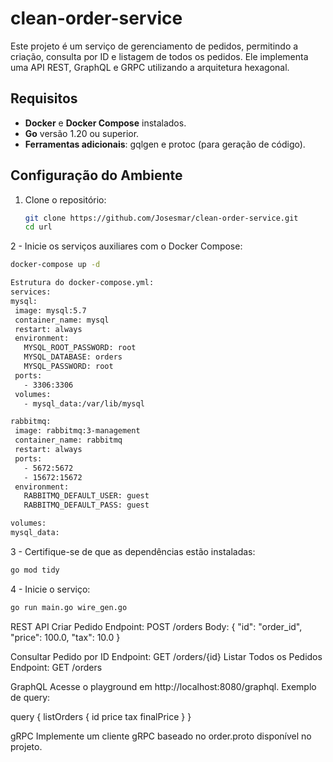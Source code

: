 # clean-order-service

Este projeto é um serviço de gerenciamento de pedidos, permitindo a criação, consulta por ID e listagem de todos os pedidos. Ele implementa uma API REST, GraphQL e GRPC utilizando a arquitetura hexagonal.

## Requisitos

- **Docker** e **Docker Compose** instalados.
- **Go** versão 1.20 ou superior.
- **Ferramentas adicionais**: gqlgen e protoc (para geração de código).

## Configuração do Ambiente

1. Clone o repositório:
   ```bash
   git clone https://github.com/Josesmar/clean-order-service.git
   cd url

2 - Inicie os serviços auxiliares com o Docker Compose:

   ```bash
docker-compose up -d

Estrutura do docker-compose.yml:
services:
  mysql:
    image: mysql:5.7
    container_name: mysql
    restart: always
    environment:
      MYSQL_ROOT_PASSWORD: root
      MYSQL_DATABASE: orders
      MYSQL_PASSWORD: root
    ports:
      - 3306:3306
    volumes:
      - mysql_data:/var/lib/mysql

  rabbitmq:
    image: rabbitmq:3-management
    container_name: rabbitmq
    restart: always
    ports:
      - 5672:5672
      - 15672:15672
    environment:
      RABBITMQ_DEFAULT_USER: guest
      RABBITMQ_DEFAULT_PASS: guest

volumes:
  mysql_data:

```

3 - Certifique-se de que as dependências estão instaladas:
```bash
go mod tidy
```

4 - Inicie o serviço:
 ```bash
 go run main.go wire_gen.go 
```

REST API
Criar Pedido
Endpoint: POST /orders
Body:
{
  "id": "order_id",
  "price": 100.0,
  "tax": 10.0
}

Consultar Pedido por ID
Endpoint: GET /orders/{id}
Listar Todos os Pedidos
Endpoint: GET /orders


GraphQL
Acesse o playground em http://localhost:8080/graphql. Exemplo de query:

query {
  listOrders {
    id
    price
    tax
    finalPrice
  }
}

gRPC
Implemente um cliente gRPC baseado no order.proto disponível no projeto.

